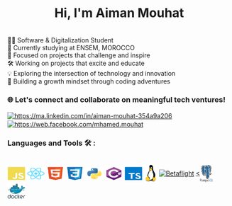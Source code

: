 <h1 align="center">Hi, I'm Aiman Mouhat</h1>
<br>
👨‍💼 Software & Digitalization Student <br>
🏫 Currently studying at ENSEM, MOROCCO <br>
🎯 Focused on projects that challenge and inspire <br>
🛠️ Working on projects that excite and educate <br>
💡 Exploring the intersection of technology and innovation <br>
🚀 Building a growth mindset through coding adventures <br>

<h3 align="left">🌐 Let's connect and collaborate on meaningful tech ventures!</h3>
<p align="left">
<a href="https://ma.linkedin.com/in/aiman-mouhat-354a9a206" target="blank"><img align="center" src="https://raw.githubusercontent.com/rahuldkjain/github-profile-readme-generator/master/src/images/icons/Social/linked-in-alt.svg" alt="https://ma.linkedin.com/in/aiman-mouhat-354a9a206" height="30" width="40" /></a>
<a href="https://web.facebook.com/mhamed.mouhat" target="blank"><img align="center" src="https://raw.githubusercontent.com/rahuldkjain/github-profile-readme-generator/master/src/images/icons/Social/facebook.svg" alt="https://web.facebook.com/mhamed.mouhat" height="30" width="40" /></a>
</p>

<h3 align="left">Languages and Tools 🛠️ :</h3>
<div style="display: inline_block"><br>
  <img align="center" alt="Js" height="30" width="40" src="https://raw.githubusercontent.com/devicons/devicon/master/icons/javascript/javascript-plain.svg">
  <img align="center" alt="React" height="30" width="40" src="https://raw.githubusercontent.com/devicons/devicon/master/icons/react/react-original.svg">
  <img align="center" alt="HTML" height="30" width="40" src="https://raw.githubusercontent.com/devicons/devicon/master/icons/html5/html5-original.svg">
  <img align="center" alt="CSS" height="30" width="40" src="https://raw.githubusercontent.com/devicons/devicon/master/icons/css3/css3-original.svg">
  <img align="center" alt="Python" height="30" width="40" src="https://raw.githubusercontent.com/devicons/devicon/master/icons/python/python-original.svg">
  <img align="center" alt="Csharp" height="30" width="40" src="https://raw.githubusercontent.com/devicons/devicon/master/icons/csharp/csharp-original.svg">
  <img align="center" alt="Ts" height="30" width="40" src="https://raw.githubusercontent.com/devicons/devicon/master/icons/typescript/typescript-plain.svg">
  <img align="center" alt="linux" width="30" height="40"src="https://raw.githubusercontent.com/devicons/devicon/master/icons/linux/linux-original.svg">
  <a href="https://betaflight.com/" target="_blank" ><img align="center" alt="Betaflight" width="30" height="40"src="https://www.wearefpv.fr/wp-content/uploads/2023/01/logo_fb.png"/></a>
  <a href="https://www.postgresql.org/" target="_blank" ><<img align="center" alt="postgresql" width="30" height="40" src="https://raw.githubusercontent.com/devicons/devicon/master/icons/postgresql/postgresql-original-wordmark.svg"/></a>
  <img align="center" alt="docker" width="40" height="40" src="https://raw.githubusercontent.com/devicons/devicon/master/icons/docker/docker-original-wordmark.svg">
</div>
 
